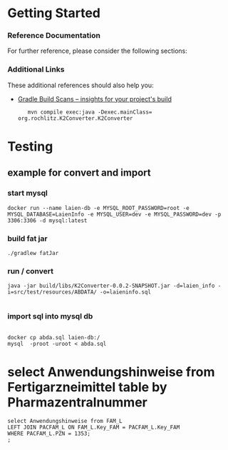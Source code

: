 # Getting Started

### Reference Documentation
For further reference, please consider the following sections:



### Additional Links
These additional references should also help you:

* [Gradle Build Scans – insights for your project's build](https://scans.gradle.com#gradle)

         mvn compile exec:java -Dexec.mainClass= org.rochlitz.K2Converter.K2Converter

# Testing

## example for convert and import 

### start mysql
```
docker run --name laien-db -e MYSQL_ROOT_PASSWORD=root -e MYSQL_DATABASE=LaienInfo -e MYSQL_USER=dev -e MYSQL_PASSWORD=dev -p 3306:3306 -d mysql:latest
```

### build fat jar
```
./gradlew fatJar
```


### run / convert 
```
java -jar build/libs/K2Converter-0.0.2-SNAPSHOT.jar -d=laien_info -i=src/test/resources/ABDATA/ -o=laieninfo.sql
 
```

### import sql into mysql db

```
 
docker cp abda.sql laien-db:/
mysql  -proot -uroot < abda.sql
```



# select Anwendungshinweise from Fertigarzneimittel table by Pharmazentralnummer
```
select Anwendungshinweise from FAM_L
LEFT JOIN PACFAM_L ON FAM_L.Key_FAM = PACFAM_L.Key_FAM
WHERE PACFAM_L.PZN = 1353;
;
```
